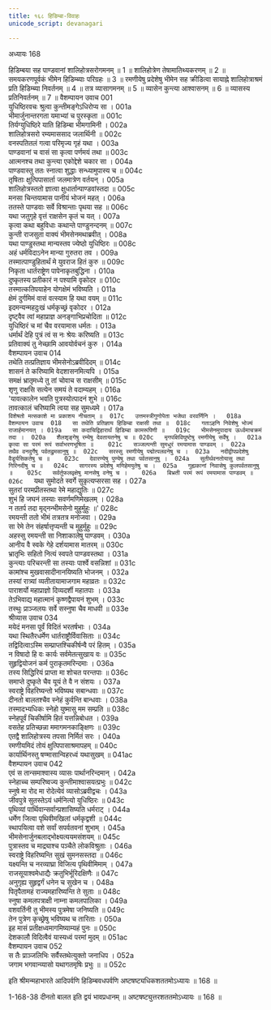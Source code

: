 ```yaml
---
title: १६८ हिडिम्बा-विवाहः
unicode_script: devanagari

---
```



अध्यायः 168

हिडिम्बया सह पाण्डवानां शालिहोत्रसरोगमनम् ॥ 1 ॥ शालिहोत्रेण तेषामातिथ्यकरणम् ॥ 2 ॥ समयकरणपूर्वकं भीमेन हिडिम्ब्याः परिग्रहः ॥ 3 ॥ रमणीयेषु प्रदेशेषु भीमेन सह क्रीडित्वा सायाह्ने शालिहोत्राश्रमं प्रति हिडिम्ब्या निवर्तनम् ॥ 4 ॥ तत्र व्यासागमनम् ॥ 5 ॥ व्यासेन कुन्त्या आश्वासनम् ॥ 6 ॥ व्यासस्य प्रतिनिवर्तनम् ॥ 7 ॥
वैशम्पायन उवाच 	001  
युधिष्ठिरवचः श्रुत्वा कुन्तीमङ्गेऽधिरोप्य सा ।	001a  
भीमार्जुनान्तरगता यमाभ्यां च पुरस्कृता ॥	001c  
तिर्यग्युधिष्ठिरे याति हिडिम्बा भीमगामिनी ।	002a  
शालिहोत्रसरो रम्यमाससाद जलार्थिनी ॥	002c  
वनस्पतितलं गत्वा परिमृज्य गृहं यथा ।	003a  
पाण्डवानां च वासं सा कृत्वा पर्णमयं तथा ॥	003c  
आत्मनश्च तथा कुन्त्या एकोद्देशे चकार सा ।	004a  
पाण्डवास्तु ततः स्नात्वा शुद्धाः सन्ध्यामुपास्य च ॥	004c  
तृषिताः क्षुत्पिपासार्ता जलमात्रेण वर्तयन् ।	005a  
शालिहोत्रस्ततो ज्ञात्वा क्षुधार्तान्पाण्डवांस्तदा ॥	005c  
मनसा चिन्तयामास पानीयं भोजनं महत् ।	006a  
ततस्ते पाण्डवाः सर्वे विश्रान्ताः पृथया सह ॥	006c  
यथा जतुगृहे वृत्तं राक्षसेन कृतं च यत् ।	007a  
कृत्वा कथा बहुविधाः कथान्ते पाण्डुनन्दनम् ॥	007c  
कुन्ती राजसुता वाक्यं भीमसेनमथाब्रवीत् ।	008a  
यथा पाण्डुस्तथा मान्यस्तव ज्येष्ठो युधिष्ठिरः ॥	008c  
अहं धर्मविदाऽनेन मान्या गुरुतरा तव ।	009a  
तस्मात्पाण्डुहितार्थं मे युवराज हितं कुरु ॥	009c  
निकृता धार्तराष्ट्रेण पापेनाकृतबुद्धिना ।	010a  
दुष्कृतस्य प्रतीकारं न पश्यामि वृकोदर ॥	010c  
तस्मात्कतिपयाहेन योगक्षेमं भविष्यति ।	011a  
क्षेमं दुर्गमिमं वासं वत्स्याम हि यथा वयम् ॥	011c  
इदमन्यन्महदुःखं धर्मकृच्छ्रं वृकोदर ।	012a  
दृष्ट्वैव त्वां महाप्राज्ञ अनङ्गाभिप्रचोदिता ॥	012c  
युधिष्ठिरं च मां चैव वरयामास धर्मतः ।	013a  
धर्मार्थं देहि पुत्रं त्वं स नः श्रेयः करिष्यति ॥	013c  
प्रतिवाक्यं तु नेच्छामि आवयोर्वचनं कुरु ।	014a  
वैशम्पायन उवाच 	014  
तथेति तत्प्रतिज्ञाय भीमसेनोऽब्रवीदिदम् ॥	014c  
शासनं ते करिष्यामि वेदशासनमित्यपि ।	015a  
समक्षं भ्रातृमध्ये तु तां चोवाच स राक्षसीम् ॥	015c  
शृणु राक्षसि सत्येन समयं ते वदाम्यहम् ।	016a  
'यावत्कालेन भवति पुत्रस्योत्पादनं शुभे ॥	016c  
तावत्कालं चरिष्यामि त्वया सह सुमध्यमे ।	017a  
`विशेषतो मत्सकाशे मा प्रकाशय नीचताम् ॥	017c  
उत्तमस्त्रीगुणोपेता भजेथा वरवर्णिनि ।	018a  
वैशम्पायन उवाच 	018  
सा तथेति प्रतिज्ञाय हिडिम्बा राक्षसी तथा ॥	018c  
गताऽहनि निवेशेषु भोज्यं राजार्हमानयत् ।	019a  
सा कदाचिद्विहारार्थं हिडिम्बा कामरूपिणी ॥	019c  
भीमसेनमुपादाय ऊर्ध्वमाचक्रमं तदा ।	020a  
शैलशृङ्गेषु रम्येषु देवतायतनेषु च ॥	020c  
मृगपक्षिविघुष्टेषु रमणीयेषु सर्वेषु ।	021a  
कृत्वा सा परमं रूपं सर्वाभरणभूषिता ॥	021c  
सञ्जल्पन्ती सुमधुरं रमयामास पाण्डवम् ।	022a  
तथैव वनदुर्गेषु पर्वतद्रुमसानुषु ॥	022c  
सरस्सु रमणीयेषु पद्मोत्पलवनेषु च ।	023a  
नदीद्वीपप्रदेशेषु वैडूर्यसिकतेषु च ॥	023c  
देवारण्येषु पुण्येषु तथा पर्वतसानुषु ।	024a  
सुतीर्थवनतोयासु तथा गिरिनदीषु च ॥	024c  
सागरस्य प्रदेशेषु मणिहेमयुतेषु च ।	025a  
गुह्यकानां निवासेषु कुलपर्वतसानुषु ॥	025c  
सर्वर्तुफलवृक्षेषु मानसेषु वनेषु च ।	026a  
बिभ्रती परमं रूपं रमयामास पाण्डवम् ॥	026c  
`यथा सुमोदते स्वर्गे सुकृत्यप्सरसा सह ।	027a  
सुतरां परमप्रीतस्तथा रेमे महाद्युतिः ॥	027c  
शुभं हि जघनं तस्याः सवर्णमणिमेखलम् ।	028a  
न ततर्प तदा मृद्नन्भीमसेनो मुहुर्मुहुः ॥'	028c  
रमयन्ती ततो भीमं तत्रतत्र मनोजवा ।	029a  
सा रेमे तेन संहर्षात्तृप्यन्ती च मुहुर्मुहुः ॥	029c  
अहस्सु रमयन्ती सा निशाकालेषु पाण्डवम् ।	030a  
आनीय वै स्वके गेहे दर्शयामास मातरम् ॥	030c  
भ्रातृभिः सहितो नित्यं स्वपते पाण्डवस्तथा ।	031a  
कुन्त्याः परिचरन्ती सा तस्याः पार्श्वे वसन्निशां ॥	031c  
कामांश्च मुखवासादीनानयिष्यति भोजनम् ।	032a  
तस्यां रात्र्यां व्यतीतायामाजगाम महाव्रतः ॥	032c  
पाराशर्यो महाप्राज्ञो दिव्यदर्शी महातपाः ।	033a  
तेऽभिवाद्य महात्मानं कृष्णद्वैपायनं शुभम् ।	033c  
तस्थुः प्राञ्जलयः सर्वे सस्नुषा चैव माधवी ॥	033e  
श्रीव्यास उवाच 	034  
मयेदं मनसा पूर्वं विदितं भरतर्षभाः ।	034a  
यथा स्थितैरधर्मेण धार्तराष्ट्रौर्विवासिताः ॥	034c  
तद्विदित्वाऽस्मि सम्प्राप्तश्चिकीर्षन्वै परं हितम् ।	035a  
न विषादो हि वः कार्यः सर्वमेतत्सुखाय वः ॥	035c  
सुहृद्वियोजनं कर्म पुराकृतमरिन्दमाः ।	036a  
तस्य सिद्धिरियं प्राप्ता मा शोचत परन्तपाः ॥	036c  
समाप्ते दुष्कृते चैव यूयं ते वै न संशयः ।	037a  
स्वराष्ट्रे विहरिष्यन्तो भविष्यथ सबान्धवाः ॥	037c  
दीनतो बालतश्चैव स्नेहं कुर्वन्ति बान्धवाः ।	038a  
तस्मादभ्यधिकः स्नेहो युष्मासु मम सम्प्रति ॥	038c  
स्नेहपूर्वं चिकीर्षामि हितं यत्तन्निबोधत ।	039a  
वसतेह प्रतिच्छन्ना ममागमनकाङ्क्षिणः ॥	039c  
एतद्वै शालिहोत्रस्य तपसा निर्मितं सरः ।	040a  
रमणीयमिदं तोयं क्षुत्पिपासाश्रमापहम् ॥	040c  
कार्यार्थिनस्तु षण्मासान्विहरध्वं यथासुखम् ॥	041ac  
वैशम्पायन उवाच 	042  
एवं स तान्समाश्वास्य व्यासः पार्थानरिन्दमान् ।	042a  
स्नेहाच्च सम्परिष्वज्य कुन्तीमाश्वासयत्प्रभुः ॥	042c  
स्नुषे मा रोद मा रोदेत्येवं व्यासोऽब्रवीद्वचः ।	043a  
जीवपुत्रे सुतस्तेऽयं धर्मनित्यो युधिष्ठिरः ॥	043c  
पृथिव्यां पार्थिवान्सर्वान्प्रशासिष्यति धर्मराट् ।	044a  
धर्मेण जित्वा पृथिवीमखिलां धर्मकृद्वशी ॥	044c  
स्थापयित्वा वशे सर्वां सपर्वतवनां शुभाम् ।	045a  
भीमसेनार्जुनबलाद्भोक्ष्यत्ययमसंशयम् ॥	045c  
पुत्रास्तव च माद्र्याश्च पञ्चैते लोकविश्रुताः ।	046a  
स्वराष्ट्रे विहरिष्यन्ति सुखं सुमनसस्तदा ॥	046c  
यक्ष्यन्ति च नरव्याघ्रा विजित्य पृथिवीमिमाम् ।	047a  
राजसूयाश्वमेधाद्यैः क्रतुभिर्भूरिदक्षिणैः ॥	047c  
अनुगृह्य सुहृद्वर्गं धनेन च सुखेन च ।	048a  
पितृपैतामहं राज्यमहारिष्यन्ति ते सुताः ॥	048c  
स्नुषा कमलपत्राक्षी नाम्ना कमलपालिका ।	049a  
वशवर्तिनी तु भीमस्य पुत्रमेषा जनिष्यति ॥	049c  
तेन पुत्रेण कृच्छ्रेषु भविष्यथ च तारिताः ।	050a  
इह मासं प्रतीक्षध्वमागमिष्याम्यहं पुनः ॥	050c  
देशकालौ विदित्वैवं यास्यध्वं परमां मुदम् ॥	051ac  
वैशम्पायन उवाच 	052  
स तैः प्राञ्जलिभिः सर्वैस्तथेत्युक्तो जनाधिप ।	052a  
जगाम भगवान्व्यासो यथागतमृषिः प्रभुः ॥ ॥	052c  

इति श्रीमन्महाभारते आदिपर्वणि हिडिम्बवधपर्वणि अष्टषष्ट्यधिकशततमोऽध्यायः ॥ 168 ॥

1-168-38 दीनतो बालत इति द्वयं भावप्रधानम् ॥ अष्टषष्ट्युत्तरशततमोऽध्यायः ॥ 168 ॥